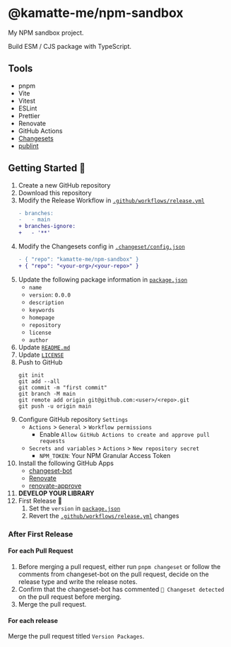 # @kamatte-me/npm-sandbox

My NPM sandbox project.

Build ESM / CJS package with TypeScript.

## Tools

- pnpm
- Vite
- Vitest
- ESLint
- Prettier
- Renovate
- GitHub Actions
- [Changesets](https://github.com/changesets/changesets)
- [publint](https://publint.dev/)

## Getting Started 🚀

1. Create a new GitHub repository
2. Download this repository
3. Modify the Release Workflow in [`.github/workflows/release.yml`](./.github/workflows/release.yml)
   ```diff
   - branches:
   -   - main
   + branches-ignore:
   +   - '**'
   ```
4. Modify the Changesets config in [`.changeset/config.json`](./.changeset/config.json)
   ```diff
   - { "repo": "kamatte-me/npm-sandbox" }
   + { "repo": "<your-org>/<your-repo>" }
   ```
5. Update the following package information in [`package.json`](./package.json)
   - `name`
   - `version`: `0.0.0`
   - `description`
   - `keywords`
   - `homepage`
   - `repository`
   - `license`
   - `author`
6. Update [`README.md`](./README.md)
7. Update [`LICENSE`](./LICENSE)
8. Push to GitHub
   ```shell
   git init
   git add --all
   git commit -m "first commit"
   git branch -M main
   git remote add origin git@github.com:<user>/<repo>.git
   git push -u origin main
   ```
9. Configure GitHub repository `Settings`
   - `Actions` > `General` > `Workflow permissions`
     - Enable `Allow GitHub Actions to create and approve pull requests`
   - `Secrets and variables` > `Actions` > `New repository secret`
     - `NPM_TOKEN`: Your NPM Granular Access Token
10. Install the following GitHub Apps
    - [changeset-bot](https://github.com/apps/changeset-bot)
    - [Renovate](https://github.com/settings/installations/32087651)
    - [renovate-approve](https://github.com/settings/installations/32308587)
11. **DEVELOP YOUR LIBRARY**
12. First Release 🎉
    1. Set the `version` in [`package.json`](./package.json)
    2. Revert the [`.github/workflows/release.yml`](./.github/workflows/release.yml) changes

### After First Release

#### For each Pull Request

1. Before merging a pull request, either run `pnpm changeset` or follow the comments from changeset-bot on the pull request, decide on the release type and write the release notes.
2. Confirm that the changeset-bot has commented `🦋 Changeset detected` on the pull request before merging.
3. Merge the pull request.

#### For each release

Merge the pull request titled `Version Packages`.
